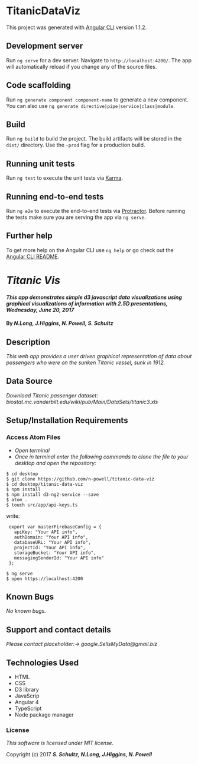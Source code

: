 # TitanicDataViz

This project was generated with [Angular CLI](https://github.com/angular/angular-cli) version 1.1.2.

## Development server

Run `ng serve` for a dev server. Navigate to `http://localhost:4200/`. The app will automatically reload if you change any of the source files.

## Code scaffolding

Run `ng generate component component-name` to generate a new component. You can also use `ng generate directive|pipe|service|class|module`.

## Build

Run `ng build` to build the project. The build artifacts will be stored in the `dist/` directory. Use the `-prod` flag for a production build.

## Running unit tests

Run `ng test` to execute the unit tests via [Karma](https://karma-runner.github.io).

## Running end-to-end tests

Run `ng e2e` to execute the end-to-end tests via [Protractor](http://www.protractortest.org/).
Before running the tests make sure you are serving the app via `ng serve`.

## Further help

To get more help on the Angular CLI use `ng help` or go check out the [Angular CLI README](https://github.com/angular/angular-cli/blob/master/README.md).


# _Titanic Vis_

#### _This app demonstrates simple d3 javascript data visualizations using graphical visualizations of information with 2.5D presentations, Wednesday, June 20, 2017_

#### By _**N.Long, J.Higgins, N. Powell, S. Schultz**_

## Description

_This web app provides a user driven graphical representation of data about passengers who were on the sunken Titanic vessel, sunk in 1912._

## Data Source

_Download Titanic passenger dataset: biostat.mc.vanderbilt.edu/wiki/pub/Main/DataSets/titanic3.xls_

## Setup/Installation Requirements

### Access Atom Files

* _Open terminal_
* _Once in terminal enter the following commands to clone the file to your desktop and open the repository:_
```
$ cd desktop
$ git clone https://github.com/n-powell/titanic-data-viz
$ cd desktop/titanic-data-viz
$ npm install
$ npm install d3-ng2-service --save
$ atom .
$ touch src/app/api-keys.ts
```
write:
```
 export var masterFirebaseConfig = {
   apiKey: "Your API info",
   authDomain: "Your API info",
   databaseURL: "Your API info",
   projectId: "Your API info",
   storageBucket: "Your API info",
   messagingSenderId: "Your API info"
 };
 ```
 ```
$ ng serve
$ open https://localhost:4200
```
## Known Bugs

_No known bugs._

## Support and contact details

_Please contact placeholder:-> google.SellsMyData@gmail.biz_

## Technologies Used

* HTML
* CSS
* D3 library
* JavaScrip
* Angular 4
* TypeScript
* Node package manager

### License

*This software is licensed under MIT license.*

Copyright (c) 2017 **_S. Schultz, N.Long, J.Higgins, N. Powell_**
